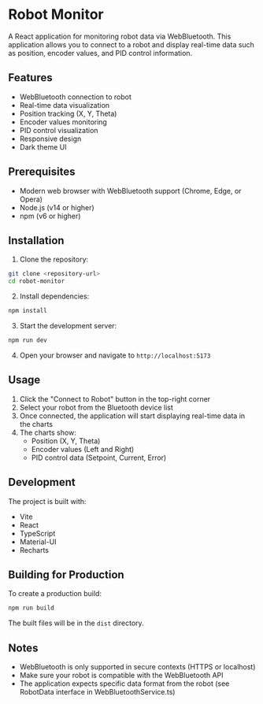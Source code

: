 # Robot Monitor

A React application for monitoring robot data via WebBluetooth. This application allows you to connect to a robot and display real-time data such as position, encoder values, and PID control information.

## Features

- WebBluetooth connection to robot
- Real-time data visualization
- Position tracking (X, Y, Theta)
- Encoder values monitoring
- PID control visualization
- Responsive design
- Dark theme UI

## Prerequisites

- Modern web browser with WebBluetooth support (Chrome, Edge, or Opera)
- Node.js (v14 or higher)
- npm (v6 or higher)

## Installation

1. Clone the repository:
```bash
git clone <repository-url>
cd robot-monitor
```

2. Install dependencies:
```bash
npm install
```

3. Start the development server:
```bash
npm run dev
```

4. Open your browser and navigate to `http://localhost:5173`

## Usage

1. Click the "Connect to Robot" button in the top-right corner
2. Select your robot from the Bluetooth device list
3. Once connected, the application will start displaying real-time data in the charts
4. The charts show:
   - Position (X, Y, Theta)
   - Encoder values (Left and Right)
   - PID control data (Setpoint, Current, Error)

## Development

The project is built with:
- Vite
- React
- TypeScript
- Material-UI
- Recharts

## Building for Production

To create a production build:

```bash
npm run build
```

The built files will be in the `dist` directory.

## Notes

- WebBluetooth is only supported in secure contexts (HTTPS or localhost)
- Make sure your robot is compatible with the WebBluetooth API
- The application expects specific data format from the robot (see RobotData interface in WebBluetoothService.ts)
